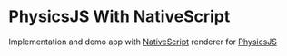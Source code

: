 # PhysicsJS With NativeScript
Implementation and demo app with [NativeScript](https://www.nativescript.org/) renderer for [PhysicsJS](http://wellcaffeinated.net/PhysicsJS/)
